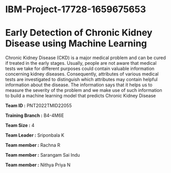 # IBM-Project-17728-1659675653
# Early Detection of Chronic Kidney Disease using Machine Learning

Chronic Kidney Disease (CKD) is a major medical problem and can be cured if treated in the early stages. Usually, people are not aware that medical tests we take for different purposes could contain valuable information concerning kidney diseases. Consequently, attributes of various medical tests are investigated to distinguish which attributes may contain helpful information about the disease. The information says that it helps us to measure the severity of the problem and we make use of such information to build a machine learning model that predicts Chronic Kidney Disease

**Team ID          :** PNT2022TMID22055

**Training Branch  :** B4-4M6E

**Team Size        :** 4

**Team Leader      :** Sriponbala K 

**Team member      :** Rachna R

**Team member      :** Sarangam Sai Indu

**Team member      :** Nithya Priya N
